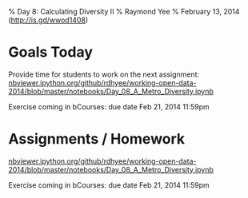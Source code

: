 % Day 8:  Calculating Diversity II
% Raymond Yee 
% February 13, 2014 (<http://is.gd/wwod1408>)

# Goals Today

Provide time for students to work on the next assignment:
[nbviewer.ipython.org/github/rdhyee/working-open-data-2014/blob/master/notebooks/Day_08_A_Metro_Diversity.ipynb](http://nbviewer.ipython.org/github/rdhyee/working-open-data-2014/blob/master/notebooks/Day_08_A_Metro_Diversity.ipynb)

Exercise coming in bCourses:  due date Feb 21, 2014 11:59pm

  
# Assignments / Homework

[nbviewer.ipython.org/github/rdhyee/working-open-data-2014/blob/master/notebooks/Day_08_A_Metro_Diversity.ipynb](http://nbviewer.ipython.org/github/rdhyee/working-open-data-2014/blob/master/notebooks/Day_08_A_Metro_Diversity.ipynb)

Exercise coming in bCourses:  due date Feb 21, 2014 11:59pm

